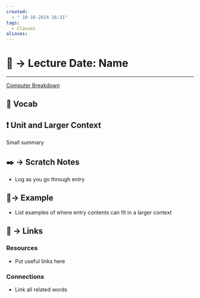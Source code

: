 ```yaml
---
created:
  - " 10-16-2024 16:31"
tags:
  - Classes
aliases:
---
```


# 📗 -> Lecture Date: Name
---
[Computer Breakdown](https://docs.google.com/presentation/d/1UWBPfu_Gdrq4nC690NiBgcPWTuA3zOQZS1mJDF0-Vns/edit#slide=id.p)

## 🎤 Vocab


## ❗ Unit and Larger Context
Small summary

## ✒️ -> Scratch Notes
- Log as you go through entry

## 🧪-> Example
- List examples of where entry contents can fit in a larger context

## 🔗 -> Links
### Resources
- Put useful links here

### Connections
- Link all related words
